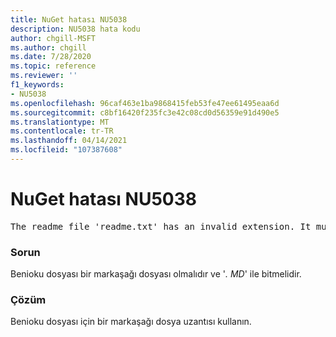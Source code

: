 ```yaml
---
title: NuGet hatası NU5038
description: NU5038 hata kodu
author: chgill-MSFT
ms.author: chgill
ms.date: 7/28/2020
ms.topic: reference
ms.reviewer: ''
f1_keywords:
- NU5038
ms.openlocfilehash: 96caf463e1ba9868415feb53fe47ee61495eaa6d
ms.sourcegitcommit: c8bf16420f235fc3e42c08cd0d56359e91d490e5
ms.translationtype: MT
ms.contentlocale: tr-TR
ms.lasthandoff: 04/14/2021
ms.locfileid: "107387608"
---
```

# <a name="nuget-error-nu5038"></a>NuGet hatası NU5038
<pre>The readme file 'readme.txt' has an invalid extension. It must end in .md.</pre>

### <a name="issue"></a>Sorun

Benioku dosyası bir markaşağı dosyası olmalıdır ve '*. MD*' ile bitmelidir.

### <a name="solution"></a>Çözüm

Benioku dosyası için bir markaşağı dosya uzantısı kullanın.